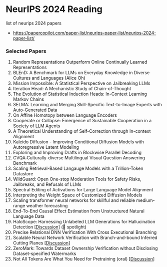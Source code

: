 # NeurIPS 2024 Reading

list of neurips 2024 papers 

* https://papercopilot.com/paper-list/neurips-paper-list/neurips-2024-paper-list/

### Selected Papers 


1. Random Representations Outperform Online Continually Learned Representations
2. BLEnD: A Benchmark for LLMs on Everyday Knowledge in Diverse Cultures and Languages (Alice Oh)
3. Mission Impossible: A Statistical Perspective on Jailbreaking LLMs
4. Iteration Head: A Mechanistic Study of Chain-of-Thought
5. The Evolution of Statistical Induction Heads: In-Context Learning Markov Chains
6. SELMA: Learning and Merging Skill-Specific Text-to-Image Experts with Auto-Generated Data
7. On Affine Homotopy between Language Encoders
8. Cooperate or Collapse: Emergence of Sustainable Cooperation in a Society of LLM Agents
9. A Theoretical Understanding of Self-Correction through In-context Alignment
10. Kaleido Diffusion - Improving Conditional Diffusion Models with Autoregressive Latent Modeling
11. Exploring and Improving Drafts in Blockwise Parallel Decoding
12. CVQA:Culturally-diverse Multilingual Visual Question Answering Benchmark
13. Scaling Retrieval-Based Langauge Models with a Trillion-Token Datastore
14. WildGuard: Open One-stop Moderation Tools for Safety Risks, Jailbreaks, and Refusals of LLMs
15. Spectral Editing of Activations for Large Language Model Alignment
16. Interpreting the Weight Space of Customized Diffusion Models
17. Scaling transformer neural networks for skillful and reliable medium-range weather forecasting
18. End-To-End Causal Effect Estimation from Unstructured Natural Language Data
19. HaloScope: Harnessing Unlabeled LLM Generations for Hallucination Detection [[Discussion](https://github.com/room1805/NeurIPS2024/discussions/3)] (💫 spotlight)
20. Precise Relational DNN Verification With Cross Executional Branching
21. Scalable Neural Network Verification with Branch-and-bound Inferred Cutting Planes [[Discussion](https://github.com/room1805/NeurIPS2024/discussions/4)]
22. ZeroMark: Towards Dataset Ownership Verification without Disclosing Dataset-specified Watermarks
23. Not All Tokens Are What You Need for Pretraining (oral)  [[Discussion](https://github.com/room1805/NeurIPS2024/discussions/5)]
